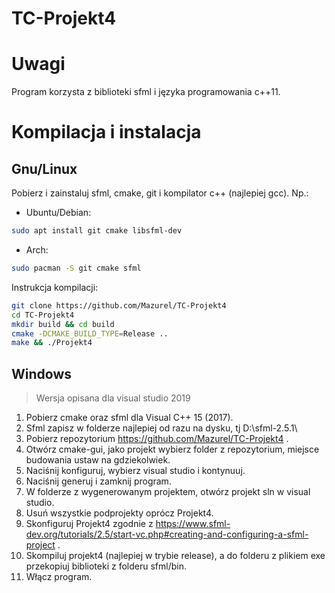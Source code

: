 # TC-Projekt4

# Uwagi

Program korzysta z biblioteki sfml i języka programowania c++11.

# Kompilacja i instalacja

## Gnu/Linux

Pobierz i zainstaluj sfml, cmake, git i kompilator c++ (najlepiej gcc).
Np.:
- Ubuntu/Debian:
```bash
sudo apt install git cmake libsfml-dev
```
- Arch:
```bash
sudo pacman -S git cmake sfml
```

Instrukcja kompilacji:

```bash
git clone https://github.com/Mazurel/TC-Projekt4
cd TC-Projekt4
mkdir build && cd build
cmake -DCMAKE_BUILD_TYPE=Release ..
make && ./Projekt4
```

## Windows

> Wersja opisana dla visual studio 2019

1. Pobierz cmake oraz sfml dla Visual C++ 15 (2017).
2. Sfml zapisz w folderze najlepiej od razu na dysku, tj D:\sfml-2.5.1\
3. Pobierz repozytorium https://github.com/Mazurel/TC-Projekt4 .
4. Otwórz cmake-gui, jako projekt wybierz folder z repozytorium, miejsce budowania ustaw na gdziekolwiek.
5. Naciśnij konfiguruj, wybierz visual studio i kontynuuj.
6. Naciśnij generuj i zamknij program.
7. W folderze z wygenerowanym projektem, otwórz projekt sln w visual studio.
8. Usuń wszystkie podprojekty oprócz Projekt4.
9. Skonfiguruj Projekt4 zgodnie z https://www.sfml-dev.org/tutorials/2.5/start-vc.php#creating-and-configuring-a-sfml-project .
10. Skompiluj projekt4 (najlepiej w trybie release), a do folderu z plikiem exe przekopiuj biblioteki z folderu sfml/bin.
11. Włącz program.


